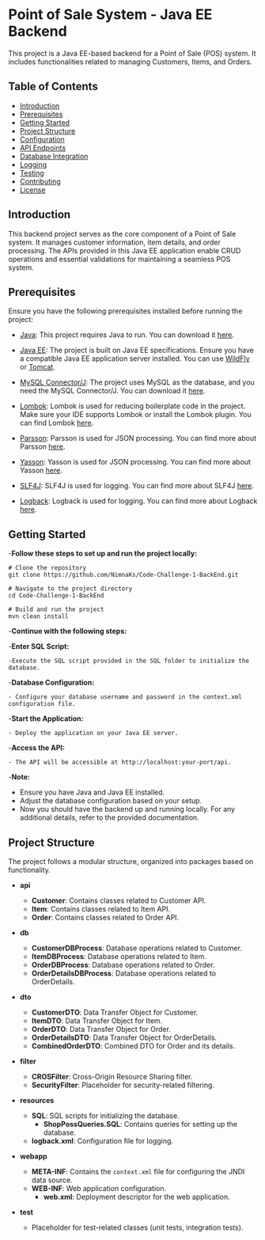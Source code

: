 # Point of Sale System - Java EE Backend

This project is a Java EE-based backend for a Point of Sale (POS) system. It includes functionalities related to managing Customers, Items, and Orders.

## Table of Contents

- [Introduction](#introduction)
- [Prerequisites](#prerequisites)
- [Getting Started](#getting-started)
- [Project Structure](#project-structure)
- [Configuration](#configuration)
- [API Endpoints](#api-endpoints)
- [Database Integration](#database-integration)
- [Logging](#logging)
- [Testing](#testing)
- [Contributing](#contributing)
- [License](#license)

## Introduction

This backend project serves as the core component of a Point of Sale system. It manages customer information, item details, and order processing. The APIs provided in this Java EE application enable CRUD operations and essential validations for maintaining a seamless POS system.

## Prerequisites

Ensure you have the following prerequisites installed before running the project:

- [Java](https://www.oracle.com/java/technologies/javase-downloads.html): This project requires Java to run. You can download it [here](https://www.oracle.com/java/technologies/javase-downloads.html).

- [Java EE](https://jakarta.ee/specifications/): The project is built on Java EE specifications. Ensure you have a compatible Java EE application server installed. You can use [WildFly](https://wildfly.org/) or [Tomcat](http://tomcat.apache.org/).

- [MySQL Connector/J](https://dev.mysql.com/downloads/connector/j/): The project uses MySQL as the database, and you need the MySQL Connector/J. You can download it [here](https://dev.mysql.com/downloads/connector/j/).

- [Lombok](https://projectlombok.org/): Lombok is used for reducing boilerplate code in the project. Make sure your IDE supports Lombok or install the Lombok plugin. You can find Lombok [here](https://projectlombok.org/).

- [Parsson](https://projects.eclipse.org/projects/technology.parsson): Parsson is used for JSON processing. You can find more about Parsson [here](https://projects.eclipse.org/projects/technology.parsson).

- [Yasson](https://eclipse-ee4j.github.io/yasson/): Yasson is used for JSON processing. You can find more about Yasson [here](https://eclipse-ee4j.github.io/yasson/).

- [SLF4J](http://www.slf4j.org/): SLF4J is used for logging. You can find more about SLF4J [here](http://www.slf4j.org/).

- [Logback](http://logback.qos.ch/): Logback is used for logging. You can find more about Logback [here](http://logback.qos.ch/).

## Getting Started

-**Follow these steps to set up and run the project locally:**

```
# Clone the repository
git clone https://github.com/NimnaKs/Code-Challenge-1-BackEnd.git

# Navigate to the project directory
cd Code-Challenge-1-BackEnd

# Build and run the project
mvn clean install
```

-**Continue with the following steps:**

  -**Enter SQL Script:**

    -Execute the SQL script provided in the SQL folder to initialize the database.
    
  -**Database Configuration:**

    - Configure your database username and password in the context.xml configuration file.

  -**Start the Application:**

    - Deploy the application on your Java EE server.
  
  -**Access the API:**

    - The API will be accessible at http://localhost:your-port/api.

-**Note:**

- Ensure you have Java and Java EE installed.
- Adjust the database configuration based on your setup.
- Now you should have the backend up and running locally. For any additional details, refer to the provided documentation.

## Project Structure

The project follows a modular structure, organized into packages based on functionality.

- **api**
  - **Customer**: Contains classes related to Customer API.
  - **Item**: Contains classes related to Item API.
  - **Order**: Contains classes related to Order API.

- **db**
  - **CustomerDBProcess**: Database operations related to Customer.
  - **ItemDBProcess**: Database operations related to Item.
  - **OrderDBProcess**: Database operations related to Order.
  - **OrderDetailsDBProcess**: Database operations related to OrderDetails.

- **dto**
  - **CustomerDTO**: Data Transfer Object for Customer.
  - **ItemDTO**: Data Transfer Object for Item.
  - **OrderDTO**: Data Transfer Object for Order.
  - **OrderDetailsDTO**: Data Transfer Object for OrderDetails.
  - **CombinedOrderDTO**: Combined DTO for Order and its details.

- **filter**
  - **CROSFilter**: Cross-Origin Resource Sharing filter.
  - **SecurityFilter**: Placeholder for security-related filtering.

- **resources**
  - **SQL**: SQL scripts for initializing the database.
    - **ShopPossQueries.SQL**: Contains queries for setting up the database.
  - **logback.xml**: Configuration file for logging.

- **webapp**
  - **META-INF**: Contains the `context.xml` file for configuring the JNDI data source.
  - **WEB-INF**: Web application configuration.
    - **web.xml**: Deployment descriptor for the web application.

- **test**
  - Placeholder for test-related classes (unit tests, integration tests).
    





